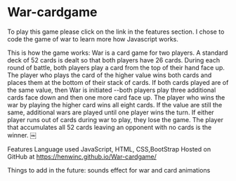 # War-cardgame
To play this game please click on the link in the features section. I chose to code the game of war to learn more how Javascript works.

This is how the game works:
War is a card game for two players. A standard deck of 52 cards is dealt so that both players have 26 cards. During each round of battle, both players play a card from the top of their hand face up. The player who plays the card of the higher value wins both cards and places them at the bottom of their stack of cards. If both cards played are of the same value, then War is initiated --both players play three additional cards face down and then one more card face up. The player who wins the war by playing the higher card wins all eight cards. If the value are still the same, additional wars are played until one player wins the turn. If either player runs out of cards during war to play, they lose the game. The player that accumulates all 52 cards leaving an opponent with no cards is the winner.
￼

Features
Language used JavaScript, HTML, CSS,BootStrap
Hosted on GitHub at https://henwinc.github.io/War-cardgame/

Things to add in the future: sounds effect for war and card animations